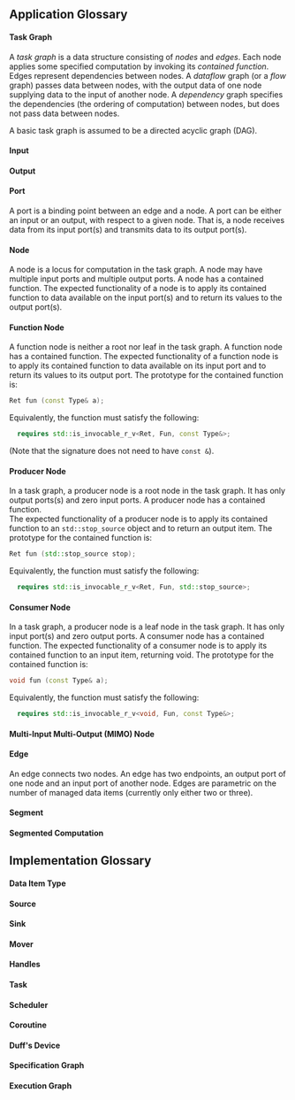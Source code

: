 

## Application Glossary


#### Task Graph

A *task graph* is a data structure consisting of *nodes* and *edges*.  Each node applies some 
specified computation by invoking its *contained function*.
Edges represent dependencies between nodes.
A *dataflow* graph (or a *flow* graph) passes data between nodes, with the 
output data of one node supplying data to the input of another node.  A *dependency*
graph specifies the dependencies (the ordering of computation) between nodes, 
but does not pass data between nodes.

A basic task graph is assumed to be a directed acyclic graph (DAG).


#### Input


#### Output


#### Port

A port is a binding point between an edge and a node.
A port can be either an input or an output, with respect to a given node.
That is, a node receives data from its input port(s) and transmits data to its output port(s).



#### Node

A node is a locus for computation in the task graph.  A node may have multiple input ports and multiple output ports.
A node has a contained function.
The expected functionality of a node is to apply its contained function to 
data available on the input port(s) and to return its values to the output port(s).


#### Function Node

A function node is neither a root nor leaf in the task graph.  A function node has a contained function. 
The expected functionality of a function node is to apply its contained function to data available on 
its input port and to return its values to its output port.  The prototype for the contained function is:

```c++
Ret fun (const Type& a);
```

Equivalently, the function must satisfy the following:
```c++
  requires std::is_invocable_r_v<Ret, Fun, const Type&>;
```
(Note that the signature does not need to have `const &`).


#### Producer Node

In a task graph, a producer node is a root node in the task graph.  It has only output ports(s) and zero input ports.
A producer node has a contained function.  
The expected functionality of a producer node is to apply its contained function to an `std::stop_source` object
and to return an output item.  The prototype for the contained function is:

```c++
Ret fun (std::stop_source stop);
```

Equivalently, the function must satisfy the following:
```c++
  requires std::is_invocable_r_v<Ret, Fun, std::stop_source>;
```

#### Consumer Node

In a task graph, a producer node is a leaf node in the task graph.  It has only input port(s) and zero output ports.
A consumer node has a contained function.
The expected functionality of a consumer node is to apply its contained function to an input item, 
returning void.  The prototype for the contained function is:

```c++
void fun (const Type& a);
```

Equivalently, the function must satisfy the following:
```c++
  requires std::is_invocable_r_v<void, Fun, const Type&>;
```


#### Multi-Input Multi-Output (MIMO) Node


#### Edge

An edge connects two nodes.  An edge has two endpoints, an output port of one node and an input port of another node.
Edges are parametric on the number of managed data items (currently only either two or three).




#### Segment

#### Segmented Computation


## Implementation Glossary

#### Data Item Type

#### Source

#### Sink

#### Mover

#### Handles

#### Task

#### Scheduler

#### Coroutine

#### Duff's Device

#### Specification Graph

#### Execution Graph
